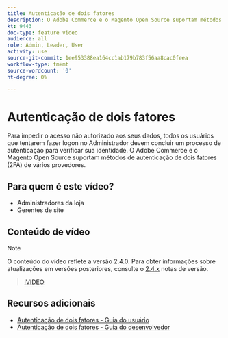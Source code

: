 ```yaml
---
title: Autenticação de dois fatores
description: O Adobe Commerce e o Magento Open Source suportam métodos de autenticação de dois fatores (2FA) de vários provedores. Saiba como os recursos de autenticação de dois fatores ajudam a proteger o Administrador da sua loja.
kt: 9443
doc-type: feature video
audience: all
role: Admin, Leader, User
activity: use
source-git-commit: 1ee953388ea164cc1ab179b783f56aa8cac0feea
workflow-type: tm+mt
source-wordcount: '0'
ht-degree: 0%

---
```



# Autenticação de dois fatores

Para impedir o acesso não autorizado aos seus dados, todos os usuários que tentarem fazer logon no Administrador devem concluir um processo de autenticação para verificar sua identidade. O Adobe Commerce e o Magento Open Source suportam métodos de autenticação de dois fatores (2FA) de vários provedores.

## Para quem é este vídeo?

- Administradores da loja
- Gerentes de site

## Conteúdo de vídeo

>[!NOTE]
>
>O conteúdo do vídeo reflete a versão 2.4.0. Para obter informações sobre atualizações em versões posteriores, consulte o [2.4.x](https://devdocs.magento.com/guides/v2.4/release-notes/bk-release-notes.html) notas de versão.

>[!VIDEO](https://video.tv.adobe.com/v/339104?quality=12&learn=on)

## Recursos adicionais

- [Autenticação de dois fatores - Guia do usuário](https://docs.magento.com/user-guide/stores/security-two-factor-authentication.html)
- [Autenticação de dois fatores - Guia do desenvolvedor](https://devdocs.magento.com/guides/v2.4/security/two-factor-authentication.html)

